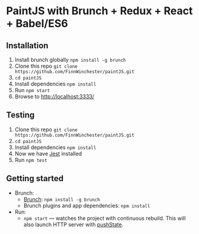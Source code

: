 # PaintJS with Brunch + Redux + React + Babel/ES6

## Installation

1. Install brunch globally `npm install -g brunch`
2. Clone this repo `git clone https://github.com/FinnWinchester/paintJS.git`
3. `cd paintJS`
5. Install dependencies `npm install`
4. Run `npm start`
6. Browse to [http://localhost:3333/](http://localhost:3333/)

## Testing

1. Clone this repo `git clone https://github.com/FinnWinchester/paintJS.git`
2. `cd paintJS`
3. Install dependencies `npm install`
4. Now we have [Jest](https://facebook.github.io/jest/) installed
5. Run `npm test`

## Getting started

* Brunch:
    * [Brunch](http://brunch.io): `npm install -g brunch`
    * Brunch plugins and app dependencies: `npm install`
* Run:
    * `npm start` — watches the project with continuous rebuild. This will also launch HTTP server with [pushState](https://developer.mozilla.org/en-US/docs/Web/Guide/API/DOM/Manipulating_the_browser_history).
